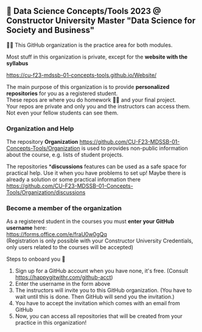 ## 👋 Data Science Concepts/Tools 2023 @ Constructor University Master "Data Science for Society and Business"

🙋‍♀️ This GitHub organization is the practice area for both modules. 

Most stuff in this organization is private, except for the **website with the syllabus**

https://cu-f23-mdssb-01-concepts-tools.github.io/Website/

The main purpose of this organization is to provide **personalized repositories** for you as a registered student.   
These repos are where you do homework 👩‍💻 and your final project.    
Your repos are private and only you and the instructors can access them. Not even your fellow students can see them. 

### Organization and Help

The repository **Organization**
https://github.com/CU-F23-MDSSB-01-Concepts-Tools/Organization
is used to provides non-public information about the course, e.g. lists of student projects.

The repositories ***discussions** features can be used as a safe space for practical help. Use it when you have problems to set up!
Maybe there is already a solution or some practical information there
https://github.com/CU-F23-MDSSB-01-Concepts-Tools/Organization/discussions


### Become a member of the organization

As a registered student in the courses you must **enter your GitHub username** here:   
https://forms.office.com/e/fraU0w0gQq    
(Registration is only possible with your Constructor University Credentials, only users related to the courses will be accepted)

Steps to onboard you 👣 

1. Sign up for a GitHub account when you have none, it's free. (Consult https://happygitwithr.com/github-acct)
2. Enter the username in the form above
3. The instructors will invite you to this GitHub organization. (You have to wait until this is done. Then GitHub will send you the invitation.)
4. You have to accept the invitation which comes with an email from GitHub
5. Now, you can access all repositories that will be created from your practice in this organization!





